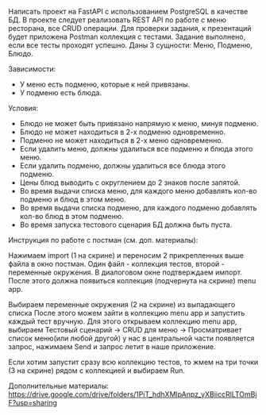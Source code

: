 Написать проект на FastAPI с использованием PostgreSQL в качестве БД.
В проекте следует реализовать REST API по работе с меню ресторана,
все CRUD операции. Для проверки задания, к презентаций будет приложена
Postman коллекция с тестами. Задание выполнено, если все тесты проходят успешно.
Даны 3 сущности: Меню, Подменю, Блюдо.

Зависимости:
- У меню есть подменю, которые к ней привязаны.
- У подменю есть блюда.

Условия:
- Блюдо не может быть привязано напрямую к меню, минуя подменю.
- Блюдо не может находиться в 2-х подменю одновременно.
- Подменю не может находиться в 2-х меню одновременно.
- Если удалить меню, должны удалиться все подменю и блюда этого меню.
- Если удалить подменю, должны удалиться все блюда этого подменю.
- Цены блюд выводить с округлением до 2 знаков после запятой.
- Во время выдачи списка меню, для каждого меню добавлять кол-во подменю и блюд в этом меню.
- Во время выдачи списка подменю, для каждого подменю добавлять кол-во блюд в этом подменю.
- Во время запуска тестового сценария БД должна быть пуста.

Инструкция по работе с постман (см. доп. материалы):

Нажимаем import (1 на скрине) и переносим 2 прикрепленных выше файла в окно постман.
Один файл - коллекция тестов, второй - переменные окружения. В диалоговом окне
подтверждаем импорт. После этого должна появиться коллекция (подчернута на скрине)
menu app.

Выбираем переменные окружения (2 на скрине) из выпадающего списка
После этого можем зайти в коллекцию menu app и запустить каждый тест вручную.
Для этого открываем коллекцию menu app, выбираем Тестовый сценарий -> CRUD для
меню -> Просматривает список меню(или любой другой) у нас в центральной части
появляется запрос, нажимаем Send и запрос летит в наше приложение.

Если хотим запустит сразу всю коллекцию тестов, то жмем на три точки (3 на скрине)
рядом с коллекцией и выбираем Run.

Дополнительные материалы:
https://drive.google.com/drive/folders/1PiT_hdhXMlpAnpz_yXBiiccRlLTOmBjF?usp=sharing